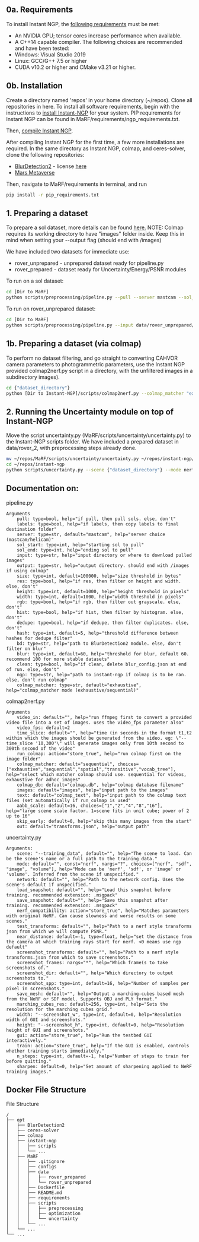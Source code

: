 ## 0a. Requirements
To install Instant NGP, the [following requirements](https://github.com/NVlabs/instant-ngp#requirements) must be met:
- An NVIDIA GPU; tensor cores increase performance when available.
- A C++14 capable compiler. The following choices are recommended and have been tested:
- Windows: Visual Studio 2019
- Linux: GCC/G++ 7.5 or higher
- CUDA v10.2 or higher and CMake v3.21 or higher.


## 0b. Installation
Create a directory named 'repos' in your home directory (~/repos). Clone all repositories in here. To install all software requirements, begin with the instructions to [install Instant-NGP](https://github.com/NVlabs/instant-ngp#requirements) for your system. PIP requirements for Instant NGP can be found in MaRF/requirements/ngp_requirements.txt.

Then, [compile Instant NGP](https://github.com/NVlabs/instant-ngp#compilation-windows--linux).

After compiling Instant NGP for the first time, a few more installations are required. In the same directory as Instant NGP, colmap, and ceres-solver, clone the following repositories:
- [BlurDetection2](https://github.com/WillBrennan/BlurDetection2) - license [here](https://github.com/WillBrennan/BlurDetection2/blob/master/LICENSE)
- [Mars Metaverse](https://github.com/lrnzgiusti/MaRF)

Then, navigate to MaRF/requirements in terminal, and run
```bash
pip install -r pip_requirements.txt
```


## 1. Preparing a dataset
To prepare a sol dataset, more details can be found [here.](https://github.com/lrnzgiusti/MaRF/tree/main/scripts/preprocessing#preprocessing-steps)
NOTE: Colmap requires its working directory to have "images" folder inside. Keep this in mind when setting your --output flag (should end with /images)

We have included two datasets for immediate use:
* rover_unprepared - unprepared dataset ready for pipeline.py
* rover_prepared - dataset ready for Uncertainty/Energy/PSNR modules

To run on a sol dataset:
```bash
cd [Dir to MaRF]
python scripts/preprocessing/pipeline.py --pull --server mastcam --sol_start 1 --sol_end 5 --input ~/data/mastcam/scans --output ~/mastcam/images --size 3000000 --res --width 1920 --height 1080 --rgb --hist --dedupe --hash 5 --bd ~/repos/BlurDetection2 --blur 100 --clean --ngp ~/repos/instant-ngp --colmap_matcher sequential
```

To run on rover_unprepared dataset:
```bash
cd [Dir to MaRF]
python scripts/preprocessing/pipeline.py --input data/rover_unprepared/scans --output data/rover_unprepared/images --rgb --dedupe --bd [Dir to BlurDetection2] --clean --ngp [Dir to Instant-NGP] --colmap_matcher sequential
```

## 1b. Preparing a dataset (via colmap)
To perform no dataset filtering, and go straight to converting CAHVOR camera parameters to photogrammetric parameters, use the Instant NGP provided colmap2nerf.py script in a directory, with the unfiltered images in a subdirectory images).
```bash
cd {"dataset_directory"}
python [Dir to Instant-NGP]/scripts/colmap2nerf.py --colmap_matcher "exhaustive/sequential/spatial/transitive/vocab_tree" --run_colmap --aabb_scale int
```


## 2. Running the Uncertainty module on top of Instant-NGP
Move the script uncertainty.py (MaRF/scripts/uncertainty/uncertainty.py) to the Instant-NGP scripts folder. We have included a prepared dataset in data/rover_2, with preprocessing steps already done. 
```bash
mv ~/repos/MaRF/scripts/uncertainty/uncertainty.py ~/repos/instant-ngp/scripts
cd ~/repos/instant-ngp
python scripts/uncertainty.py --scene {"dataset_directory"} --mode nerf --n_steps=int --gui
```


## Documentation on:
pipeline.py
```
Arguments
    pull: type=bool, help="if pull, then pull sols. else, don't"
    labels: type=bool, help="if labels, then copy labels to final destination folder"
    server: type=str, default="mastcam", help="server choice (mastcam/helicam)"
    sol_start: type=int, help="starting sol to pull"
    sol_end: type=int, help="ending sol to pull"
    input: type=str, help="input directory or where to download pulled images"
    output: type=str, help="output directory. should end with /images if using colmap"
    size: type=int, default=100000, help="size threshold in bytes"
    res: type=bool, help="if res, then filter on height and width. else, don't"
    height: type=int, default=1000, help="height threshold in pixels"
    width: type=int, default=1000, help="width threshold in pixels"
    rgb: type=bool, help="if rgb, then filter out grayscale. else, don't"
    hist: type=bool, help="if hist, then filter by histogram. else, don't"
    dedupe: type=bool, help="if dedupe, then filter duplicates. else, don't"
    hash: type=int, default=5, help="threshold difference between hashes for dedupe filter"
    bd: type=str, help="path to BlurDetection2 module. else, don't filter on blur"
    blur: type=int, default=60, help="threshold for blur, default 60. recommend 100 for more stable datasets"
    clean: type=bool, help="if clean, delete blur_config.json at end of run. else, don't"
    ngp: type=str, help="path to instant-ngp if colmap is to be ran. else, don't run colmap"
    colmap_matcher: type=str, default="exhaustive", help="colmap_matcher mode (exhaustive/sequential)"
```

colmap2nerf.py
```
Arguments
	video_in: default="", help="run ffmpeg first to convert a provided video file into a set of images. uses the video_fps parameter also"
	video_fps: default=2
	time_slice: default="", help="time (in seconds in the format t1,t2 within which the images should be generated from the video. eg: \"--time_slice '10,300'\" will generate images only from 10th second to 300th second of the video"
	run_colmap: action="store_true", help="run colmap first on the image folder"
	colmap_matcher: default="sequential", choices=["exhaustive","sequential","spatial","transitive","vocab_tree"], help="select which matcher colmap should use. sequential for videos, exhaustive for adhoc images"
	colmap_db: default="colmap.db", help="colmap database filename"
	images: default="images", help="input path to the images"
	text: default="colmap_text", help="input path to the colmap text files (set automatically if run_colmap is used"
	aabb_scale: default=16, choices=["1","2","4","8","16"], help="large scene scale factor. 1=scene fits in unit cube; power of 2 up to 16"
	skip_early: default=0, help="skip this many images from the start"
	out: default="transforms.json", help="output path"
```

uncertainty.py
```
Arguments:
	scene: "--training_data", default="", help="The scene to load. Can be the scene's name or a full path to the training data."
	mode: default="", const="nerf", nargs="?", choices=["nerf", "sdf", "image", "volume"], help="Mode can be 'nerf', 'sdf', or 'image' or 'volume'. Inferred from the scene if unspecified."
	network: default="", help="Path to the network config. Uses the scene's default if unspecified."
	load_snapshot: default="", help="Load this snapshot before training. recommended extension: .msgpack"
	save_snapshot: default="", help="Save this snapshot after training. recommended extension: .msgpack"
	nerf_compatibility: action="store_true", help="Matches parameters with original NeRF. Can cause slowness and worse results on some scenes."
	test_transforms: default="", help="Path to a nerf style transforms json from which we will compute PSNR."
	near_distance: default=-1, type=float, help="set the distance from the camera at which training rays start for nerf. <0 means use ngp default"
	screenshot_transforms: default="", help="Path to a nerf style transforms.json from which to save screenshots."
	screenshot_frames: nargs="*", help="Which frame(s to take screenshots of."
	screenshot_dir: default="", help="Which directory to output screenshots to."
	screenshot_spp: type=int, default=16, help="Number of samples per pixel in screenshots."
	save_mesh: default="", help="Output a marching-cubes based mesh from the NeRF or SDF model. Supports OBJ and PLY format."
	marching_cubes_res: default=256, type=int, help="Sets the resolution for the marching cubes grid."
	width: "--screenshot_w", type=int, default=0, help="Resolution width of GUI and screenshots."
	height: "--screenshot_h", type=int, default=0, help="Resolution height of GUI and screenshots."
	gui: action="store_true", help="Run the testbed GUI interactively."
	train: action="store_true", help="If the GUI is enabled, controls whether training starts immediately."
	n_steps: type=int, default=-1, help="Number of steps to train for before quitting."
	sharpen: default=0, help="Set amount of sharpening applied to NeRF training images."
```


## Docker File Structure
File Structure
```
/
├── opt
│   ├── BlurDetection2
│   ├── ceres-solver
│   ├── colmap
│   ├── instant-ngp
│   │   ├── scripts
│   │   └── ...
│   ├── MaRF
│   │   ├── .gitignore
│   │   ├── configs
│   │   ├── data
│   │   │   ├── rover_prepared
│   │   │   └── rover_unprepared
│   │   ├── Dockerfile
│   │   ├── README.md
│   │   ├── requirements
│   │   ├── scripts
│   │   │   ├── preprocessing
│   │   │   ├── optimization
│   │   │   └── uncertainty
│   │   └── ...
│   └── ...	
└── ...
```
